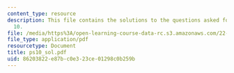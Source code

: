 ```yaml
---
content_type: resource
description: This file contains the solutions to the questions asked for exercise
  10.
file: /media/https%3A/open-learning-course-data-rc.s3.amazonaws.com/22-38-probability-and-its-applications-to-reliability-quality-control-and-risk-assessment-fall-2005/86203822e87bc0e323ce01298c0b259b_ps10_sol.pdf
file_type: application/pdf
resourcetype: Document
title: ps10_sol.pdf
uid: 86203822-e87b-c0e3-23ce-01298c0b259b
---
```

